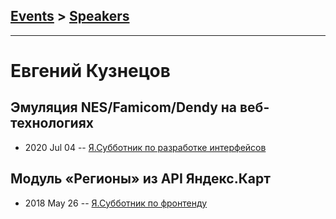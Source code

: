 ## [Events](../README.md) > [Speakers](../speakers.md)
---

# Евгений Кузнецов

## Эмуляция NES&#x2F;Famicom&#x2F;Dendy на веб-технологиях
- 2020 Jul 04 -- [Я.Субботник по разработке интерфейсов](https://www.youtube.com/watch?v=_2JpZpjYgsU)    
## Модуль «Регионы» из API Яндекс.Карт
- 2018 May 26 -- [Я.Субботник по фронтенду](https://events.yandex.ru/lib/talks/5949/)    
